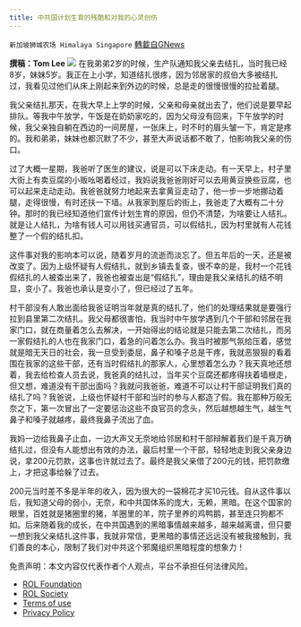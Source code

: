 ```yaml
---
title: 中共国计划生育的残酷和对我的心灵创伤
---
```

`新加坡狮城农场 Himalaya Singapore` [轉載自GNews](https://gnews.org/zh-hans/1982766/)

**撰稿：Tom Lee**
![](https://assets.gnews.org/wp-content/uploads/2022/02/Screenshot-2022-02-10-142445.jpg)
在我弟弟2岁的时候，生产队通知我父亲去结扎，当时我已经8岁，妹妹5岁。我正在上小学，知道结扎很疼，因为邻居家的叔伯大多被结扎过，我看见过他们从床上刚起来到外边的时候，总是走的很慢很慢的拉扯着腿。

我父亲结扎那天，在我大早上上学的时候，父亲和母亲就出去了，他们说是要早起排队。等我中午放学，午饭是在奶奶家吃的，因为父母没有回来，下午放学的时候，我父亲独自躺在西边的一间房屋，一张床上，时不时的眉头皱一下，肯定是疼的。我和弟弟，妹妹也都沉默了不少，甚至大声说话都不敢了，怕影响我父亲的伤口。

过了大概一星期，我爸听了医生的建议，说是可以下床走动。有一天早上，村子里大街上有卖豆腐的小贩吆喝着经过，我妈说我爸爸刚好可以去用黄豆换些豆腐，也可以起来走动走动。我爸爸就努力地起来去拿黄豆走动了，他一步一步地挪动着腿，走得很慢，有时还扶一下墙。从我家到屋后的街上，我爸走了大概有二十分钟。那时的我已经知道他们宣传计划生育的原因，但仍不清楚，为啥要让人结扎。就是让人结扎，为啥有钱人可以用钱买通官员，可以假结扎，因为村里就有人花钱整了一个假的结扎扣。

这件事对我的影响本可以说，随着岁月的流逝而淡忘了。但五年后的一天，还是被改变了。因为上级怀疑有人假结扎，就到乡镇去复查，很不幸的是，我村一个花钱假结扎的人被查出来了，我爸也被查出是“假结扎”，理由是我父亲结扎的结不明显，变小了。我爸也承认是变小了，但已经过了五年。

村干部没有人敢出面给我爸证明当年就是真的结扎了，他们的处理结果就是要强行拉到县里第二次结扎。我父母都很害怕，我当时中午放学遇到几个干部和邻居在我家门口，就在商量着怎么去解决，一开始得出的结论就是只能去第二次结扎，而另一家假结扎的人也在我家门口，着急的问着怎么办。我当时被那气氛给压着，感觉就是暗无天日的社会，我一旦受到委屈，鼻子和嗓子总是干疼，我就恶狠狠的看着围在我家的这些干部，还有当时假结扎的那家人，心里想着怎么办？我天真地还想着，我去给检查人员去说，我爸真的结扎过，当年买个豆腐还都疼得扶着墙根走，但又想，难道没有干部出面吗？我就问我爸爸，难道不可以让村干部证明我们真的结扎了吗？我爸说，上级也怀疑村干部和当时的参与人都造了假。我在那种万般无奈之下，第一次冒出了一定要惩治这些不良官员的念头，然后越想越生气，越生气鼻子和嗓子就越疼，最终我鼻子流出了血。

我妈一边给我鼻子止血，一边大声又无奈地给邻居和村干部辩解着我们是千真万确结扎过，但没有人能想出有效的办法，最后村里一个干部，轻轻地走到我父亲身边说，拿200元罚款，这事也许就过去了。最终是我父亲借了200元的钱，把罚款缴上，才把这事给躲了过去。

200元当时差不多是半年的收入，因为很大的一袋棉花才买10元钱。自从这件事以后，我知道父母的弱小，无奈，和中共国体系的庞大，无赖，黑暗。在这个国家的眼里，百姓就是猪圈里的猪，羊圈里的羊，院子里养的鸡鸭鹅，甚至连只狗都不如。后来随着我的成长，在中共国遇到的黑暗事情越来越多，越来越离谱，但只要一想到我父亲结扎这件事，我就非常信，更黑暗的事情还远远没有被我接触到，我们善良的本心，限制了我们对中共这个邪魔组织黑暗程度的想象力！

 

免责声明：本文内容仅代表作者个人观点，平台不承担任何法律风险。

- [ROL Foundation](https://rolfoundation.org/)
- [ROL Society](https://rolsociety.org/)
- [Terms of use](https://gnews.org/terms-of-use-3/)
- [Privacy Policy](https://gnews.org/privacy-policy/)
